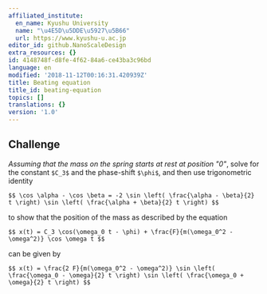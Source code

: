 ```yaml
---
affiliated_institute:
  en_name: Kyushu University
  name: "\u4E5D\u5DDE\u5927\u5B66"
  url: https://www.kyushu-u.ac.jp
editor_id: github.NanoScaleDesign
extra_resources: {}
id: 4148748f-d8fe-4f62-84a6-ce43ba3c96bd
language: en
modified: '2018-11-12T00:16:31.420939Z'
title: Beating equation
title_id: beating-equation
topics: []
translations: {}
version: '1.0'
---
```


## Challenge
*Assuming that the mass on the spring starts at rest at position "0"*, solve for the constant `$C_3$` and the phase-shift `$\phi$`, and then use trigonometric identity

`$$
    \cos \alpha - \cos \beta = -2 \sin \left( \frac{\alpha - \beta}{2} t \right) \sin \left( \frac{\alpha + \beta}{2} t \right)
$$`

to show that the position of the mass as described by the equation

`$$
x(t) = C_3 \cos(\omega_0 t - \phi) + \frac{F}{m(\omega_0^2 - \omega^2)} \cos \omega t
$$`

can be given by

`$$
x(t) = \frac{2 F}{m(\omega_0^2 - \omega^2)} \sin \left( \frac{\omega_0 - \omega}{2} t \right) \sin \left( \frac{\omega_0 + \omega}{2} t \right)
$$`
